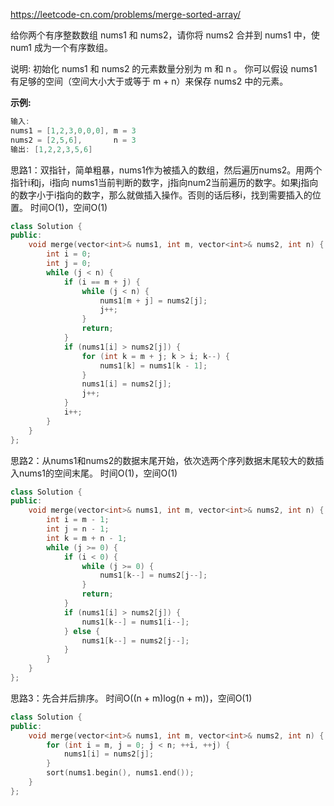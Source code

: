 <https://leetcode-cn.com/problems/merge-sorted-array/>

给你两个有序整数数组 nums1 和 nums2，请你将 nums2 合并到 nums1 中，使 num1 成为一个有序数组。

说明:
初始化 nums1 和 nums2 的元素数量分别为 m 和 n 。
你可以假设 nums1 有足够的空间（空间大小大于或等于 m + n）来保存 nums2 中的元素。

**示例:**

```cpp
输入:
nums1 = [1,2,3,0,0,0], m = 3
nums2 = [2,5,6],       n = 3
输出: [1,2,2,3,5,6]
```



思路1：双指针，简单粗暴，nums1作为被插入的数组，然后遍历nums2。用两个指针i和j，i指向 nums1当前判断的数字，j指向num2当前遍历的数字。如果j指向的数字小于i指向的数字，那么就做插入操作。否则的话后移i，找到需要插入的位置。 时间O(1)，空间O(1)

```cpp
class Solution {
public:
    void merge(vector<int>& nums1, int m, vector<int>& nums2, int n) {
        int i = 0;
        int j = 0;
        while (j < n) {
            if (i == m + j) {
                while (j < n) {
                    nums1[m + j] = nums2[j];
                    j++;
                }
                return;
            }
            if (nums1[i] > nums2[j]) {
                for (int k = m + j; k > i; k--) {
                    nums1[k] = nums1[k - 1];
                }
                nums1[i] = nums2[j];
                j++;
            }
            i++;  
        }
    }
};
```

思路2：从nums1和nums2的数据末尾开始，依次选两个序列数据末尾较大的数插入nums1的空间末尾。 时间O(1)，空间O(1)

```cpp
class Solution {
public:
    void merge(vector<int>& nums1, int m, vector<int>& nums2, int n) {
        int i = m - 1;
        int j = n - 1;
        int k = m + n - 1;
        while (j >= 0) {
            if (i < 0) {
                while (j >= 0) {
                    nums1[k--] = nums2[j--];
                }
                return;
            }
            if (nums1[i] > nums2[j]) {
                nums1[k--] = nums1[i--];
            } else {
                nums1[k--] = nums2[j--];
            }
        }
    }
};
```

思路3：先合并后排序。 时间O((n + m)log(n + m))，空间O(1)

```cpp
class Solution {
public:
    void merge(vector<int>& nums1, int m, vector<int>& nums2, int n) {
        for (int i = m, j = 0; j < n; ++i, ++j) {
            nums1[i] = nums2[j];
        }
        sort(nums1.begin(), nums1.end());
    }
};
```